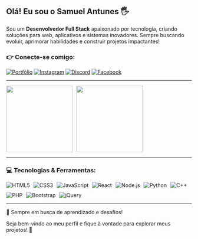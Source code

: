 ## Olá! Eu sou o Samuel Antunes 🖐️

Sou um **Desenvolvedor Full Stack** apaixonado por tecnologia, criando soluções para web, aplicativos e sistemas inovadores. Sempre buscando evoluir, aprimorar habilidades e construir projetos impactantes!

### 👉 Conecte-se comigo:

[![Portfólio](https://img.shields.io/badge/Portf%C3%B3lio-000000?style=for-the-badge&logo=About.me&logoColor=white)](https://samuelantunes.com.br/)
[![Instagram](https://img.shields.io/badge/Instagram-E4405F?style=for-the-badge&logo=instagram&logoColor=white)](https://www.instagram.com/samuelantunes.dp/)
[![Discord](https://img.shields.io/badge/Discord-7289DA?style=for-the-badge&logo=discord&logoColor=white)](#)
[![Facebook](https://img.shields.io/badge/Facebook-1877F2?style=for-the-badge&logo=facebook&logoColor=white)](#)

---
<div style="display: flex; flex-wrap: wrap; gap: 10px;">
  <img height="180em" src="https://github-readme-stats.vercel.app/api?username=SamuelAntunes&show_icons=true&theme=tokyonight&include_all_commits=true&locale=pt-br" />
  <img height="180em" src="https://github-readme-stats.vercel.app/api/top-langs/?username=samuelantunes&theme=tokyonight&layout=compact&locale=pt-br&langs_count=7" />
</div>

---

### 💻 Tecnologias & Ferramentas:

<div style="display: flex; flex-wrap: wrap; gap: 10px;">
  <img alt="HTML5" src="https://img.shields.io/badge/HTML5-E34F26?style=for-the-badge&logo=html5&logoColor=white"/>
  <img alt="CSS3" src="https://img.shields.io/badge/CSS3-1572B6?style=for-the-badge&logo=css3&logoColor=white"/>
  <img alt="JavaScript" src="https://img.shields.io/badge/JavaScript-F7DF1E?style=for-the-badge&logo=javascript&logoColor=black"/>
  <img alt="React" src="https://img.shields.io/badge/React-20232A?style=for-the-badge&logo=react&logoColor=61DAFB"/>
  <img alt="Node.js" src="https://img.shields.io/badge/Node.js-43853D?style=for-the-badge&logo=node.js&logoColor=white"/>
  <img alt="Python" src="https://img.shields.io/badge/Python-14354C?style=for-the-badge&logo=python&logoColor=white"/>
  <img alt="C++" src="https://img.shields.io/badge/C%2B%2B-00599C?style=for-the-badge&logo=c%2B%2B&logoColor=white"/>
  <img alt="PHP" src="https://img.shields.io/badge/PHP-777BB4?style=for-the-badge&logo=php&logoColor=white"/>
  <img alt="Bootstrap" src="https://img.shields.io/badge/Bootstrap-563D7C?style=for-the-badge&logo=bootstrap&logoColor=white"/>
  <img alt="jQuery" src="https://img.shields.io/badge/jQuery-0769AD?style=for-the-badge&logo=jquery&logoColor=white"/>
</div>

---

🚀 Sempre em busca de aprendizado e desafios!

Seja bem-vindo ao meu perfil e fique à vontade para explorar meus projetos! 🚀

